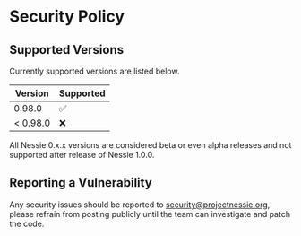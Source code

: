 # Security Policy

## Supported Versions

Currently supported versions are listed below.

| Version  | Supported          |
|----------|--------------------|
| 0.98.0   | :white_check_mark: |
| < 0.98.0 | :x:                |

All Nessie 0.x.x versions are considered beta or even alpha releases and not supported after
release of Nessie 1.0.0.

## Reporting a Vulnerability

Any security issues should be reported to security@projectnessie.org, please refrain from posting publicly until the team can investigate and patch the code.
